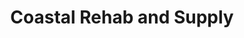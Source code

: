 ---
title: "Coastal Rehab and Supply"
url: /greenville/coastal-rehab-and-supply/
shop: medical supply
---